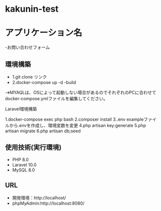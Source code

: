 # kakunin-test

# アプリケーション名
-お問い合わせフォーム

## 環境構築
- 1.git clone リンク
- 2.docker-compose up -d -build

-※MYAQLは、OSによって起動しない場合があるのでそれぞれのPCに合わせて docker-compose.ymlファイルを編集してください。

Laravel環境構築

1.docker-compose exec php bash
2.composer install
3..env exampleファイルから.envを作成し、環境変数を変更
4.php artisan key:generate
5.php artisan migrate
6.php artisan db;seed

## 使用技術(実行環境)
- PHP 8.0
- Laravel 10.0
- MySQL 8.0

## URL
- 開発環境：http://localhost/ 
- phpMyAdmin:http://localhost:8080/
